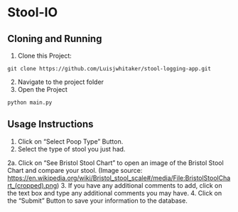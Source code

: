 # Stool-IO

## Cloning and Running
1. Clone this Project:
```
git clone https://github.com/Luisjwhitaker/stool-logging-app.git
```
2. Navigate to the project folder
3. Open the Project
```
python main.py
```

## Usage Instructions
1. Click on “Select Poop Type” Button.
2. Select the type of stool you just had.

2a. Click on “See Bristol Stool Chart” to open an image of the Bristol Stool Chart and compare your stool. (Image source: https://en.wikipedia.org/wiki/Bristol_stool_scale#/media/File:BristolStoolChart_(cropped).png)
3. If you have any additional comments to add, click on the text box and type any additional comments you may have.
4. Click on the “Submit” Button to save your information to the database.
